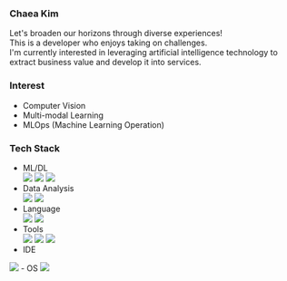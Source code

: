 ### **Chaea Kim** 
Let's broaden our horizons through diverse experiences!  
This is a developer who enjoys taking on challenges.  
I'm currently interested in leveraging artificial intelligence technology to extract business value and develop it into services.

### **Interest**
- Computer Vision
- Multi-modal Learning
- MLOps (Machine Learning Operation)

  
### **Tech Stack**
- ML/DL  
<img src="https://img.shields.io/badge/PyTorch-EE4C2C?style=flat-square&logo=PyTorch&logoColor=white"/> <img src="https://img.shields.io/badge/scikit_learn-F7931E?style=flat-square&logo=scikit-learn&logoColor=white"/> <img src="https://img.shields.io/badge/TensorFlow-FF6F00?style=flat-square&logo=TensorFlow&logoColor=white"/>
- Data Analysis  
<img src="https://img.shields.io/badge/OpenCV-5C3EE8?style=flat-square&logo=OpenCV&logoColor=white"/> <img src="https://img.shields.io/badge/Pandas-150458?style=flat-square&logo=Pandas&logoColor=white"/> 
- Language  
<img src="https://img.shields.io/badge/Python-3776AB?style=flat-square&logo=Python&logoColor=white"/> <img src="https://img.shields.io/badge/C-A8B9CC?style=flat-square&logo=C&logoColor=white"/>
- Tools  
<img src="https://img.shields.io/badge/git-F05032?style=flat-square&logo=git&logoColor=white"> <img src="https://img.shields.io/badge/WandB-FFBE00?style=flat-square&logo=weightsandbiases&logoColor=white"/> <img src="https://img.shields.io/badge/Docker-2496ED?style=flat-square&logo=Docker&logoColor=white"/>
- IDE  
<img src="https://img.shields.io/badge/VSCode-007ACC?style=flat-square&logo=Visual Studio Code&logoColor=white"/>
- OS  
<img src="https://img.shields.io/badge/Linux-FCC624?style=flat-square&logo=Linux&logoColor=white"/>
